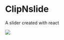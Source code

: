# ClipNslide
A slider created with react

![](https://github.com/fenrew/ClipNslide/blob/master/screenshots/landing-slider.gif)
